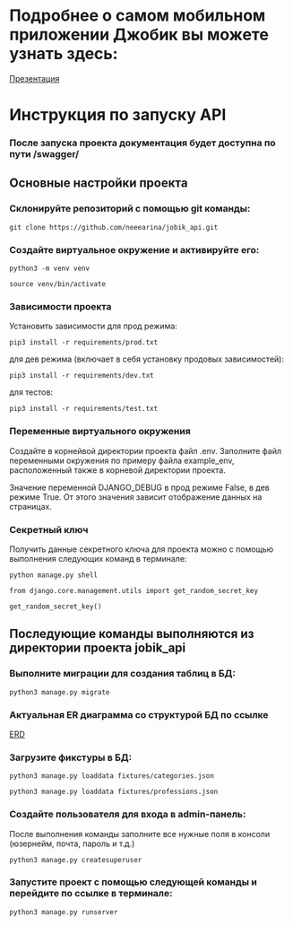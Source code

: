 # Подробнее о самом мобильном приложении Джобик вы можете узнать здесь:

[Презентация](https://drive.google.com/file/d/10GMOAMIXYuSoPFNZ1apVjuyzI5DdY4PG/view?usp=sharing)

# Инструкция по запуску API

### После запуска проекта документация будет доступна по пути /swagger/

## Основные настройки проекта

### Склонируйте репозиторий с помощью git команды:

```
git clone https://github.com/neeearina/jobik_api.git
```

### Создайте виртуальное окружение и активируйте его:

```
python3 -m venv venv 
```

```
source venv/bin/activate 
```

### Зависимости проекта

Установить зависимости для прод режима:

```
pip3 install -r requirements/prod.txt
```

для дев режима (включает в себя установку продовых зависимостей):

```
pip3 install -r requirements/dev.txt
```

для тестов:

```
pip3 install -r requirements/test.txt
```

### Переменные виртуального окружения

Создайте в корнейвой директории проекта файл .env. Заполните файл переменными
окружения по примеру файла example_env, расположенный также в корневой
директории проекта.

Значение переменной DJANGO_DEBUG в прод режиме False, в дев режиме True. От
этого значения зависит отображение данных на страницах.

### Секретный ключ

Получить данные секретного ключа для проекта можно с помощью выполнения
следующих команд в терминале:

```
python manage.py shell
```

```
from django.core.management.utils import get_random_secret_key
```

```
get_random_secret_key()
```

## Последующие команды выполняются из директории проекта jobik_api

### Выполните миграции для создания таблиц в БД:

```
python3 manage.py migrate
```

### Актуальная ER диаграмма со структурой БД по ссылке

[ERD](https://dbdiagram.io/d/656488923be1495787ceca36)

### Загрузите фикстуры в БД:

```
python3 manage.py loaddata fixtures/categories.json
```

```
python3 manage.py loaddata fixtures/professions.json
```

### Создайте пользователя для входа в admin-панель:

После выполнения команды заполните все нужные поля в консоли (юзернейм, почта,
пароль и т.д.)

```
python3 manage.py createsuperuser
```

### Запустите проект с помощью следующей команды и перейдите по ссылке в терминале:

```
python3 manage.py runserver
```





